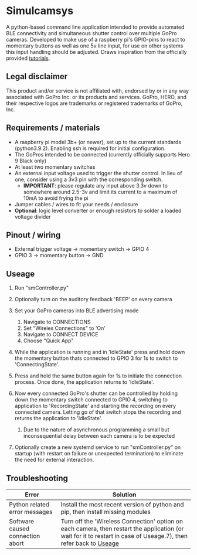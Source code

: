 # Simulcamsys #

A python-based command line application intended to provide automated BLE connectivity and simultaneous shutter control over multiple GoPro cameras.
Developed to make use of a raspberry pi's GPIO-pins to react to momentary buttons as well as one 5v line input, for use on other systems this input handling should be adjusted.
Draws inspiration from the officially provided [tutorials](https://gopro.github.io/OpenGoPro/tutorials/ "Title").

## Legal disclaimer ##

This product and/or service is not affiliated with, endorsed by or in any way associated with GoPro Inc. or its products and services. 
GoPro, HERO, and their respective logos are trademarks or registered trademarks of GoPro, Inc.

## Requirements / materials ##

* A raspberry pi model 3b+ (or newer), set up to the current standards (python3.9.2). Enabling ssh is required for initial configuration.
* The GoPros intended to be connected (currently officially supports Hero 9 Black only)
* At least two momentary switches
* An external input voltage used to trigger the shutter control. In lieu of one, consider using a 3v3 pin with the corresponding switch.
	* **IMPORTANT**: please regulate any input above 3.3v down to somewhere around 2.5-3v and limit its current to a maximum of 10mA to avoid frying the pi
* Jumper cables / wires to fit your needs / enclosure
* **Optional**: logic level converter or enough resistors to solder a loaded voltage divider

## Pinout / wiring ##

* External trigger voltage -> momentary switch -> GPIO 4
* GPIO 3 -> momentary button -> GND

## Useage ##

1. Run "smController.py"
2. Optionally turn on the auditory feedback 'BEEP' on every camera
3. Set your GoPro cameras into BLE advertising mode 
	1. Navigate to CONNECTIONS
	2. Set "Wireles Connections" to 'On'
	3. Navigate to CONNECT DEVICE
	4. Choose "Quick App"
4. While the application is running and in 'IdleState' press and hold down the momentary button thats connected to GPIO 3 for 1s to switch to 'ConnectingState'.
5. Press and hold the same button again for 1s to initiate the connection process. Once done, the application returns to 'IdleState'.
6. Now every connected GoPro's shutter can be controlled by holding down the momentary switch connected to GPIO 4, switching to application to 'RecordingState' and starting the recording on every connected camera. Letting go of that switch stops the recording and returns the application to 'IdleState'.
	1. Due to the nature of asynchronous programming a small but inconsequential delay between each camera is to be expected

7. Optionally create a new systemd service to run "smController.py" on startup (with restart on failure or unexpected termination) to eliminate the need for external interaction.

## Troubleshooting ##

Error | Solution
------|---------
Python related error messages | Install the most recent version of python and pip, then install missing modules
Software caused connection abort | Turn off the 'Wireless Connection' option on each camera, then restart the application (or wait for it to restart in case of Useage.7), then refer back to [Useage](#Useage "Goto Useage")




